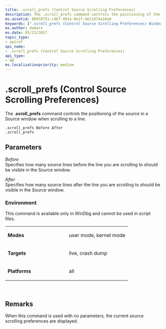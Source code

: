 ```yaml
---
title: .scroll_prefs (Control Source Scrolling Preferences)
description: The .scroll_prefs command controls the positioning of the source in a Source window when scrolling to a line.
ms.assetid: 08978751-c4b7-491a-9e1f-de21d74a10a8
keywords: [".scroll_prefs (Control Source Scrolling Preferences) Windows Debugging"]
ms.author: domars
ms.date: 05/23/2017
topic_type:
- apiref
api_name:
- .scroll_prefs (Control Source Scrolling Preferences)
api_type:
- NA
ms.localizationpriority: medium
---
```


# .scroll\_prefs (Control Source Scrolling Preferences)


The **.scroll\_prefs** command controls the positioning of the source in a Source window when scrolling to a line.

```
.scroll_prefs Before After 
.scroll_prefs 
```

## <span id="Parameters"></span><span id="parameters"></span><span id="PARAMETERS"></span>Parameters


<span id="_______Before______"></span><span id="_______before______"></span><span id="_______BEFORE______"></span> *Before*   
Specifies how many source lines before the line you are scrolling to should be visible in the Source window.

<span id="_______After______"></span><span id="_______after______"></span><span id="_______AFTER______"></span> *After*   
Specifies how many source lines after the line you are scrolling to should be visible in the Source window.

### <span id="Environment"></span><span id="environment"></span><span id="ENVIRONMENT"></span>Environment

This command is available only in WinDbg and cannot be used in script files.

<table>
<colgroup>
<col width="50%" />
<col width="50%" />
</colgroup>
<tbody>
<tr class="odd">
<td align="left"><p><strong>Modes</strong></p></td>
<td align="left"><p>user mode, kernel mode</p></td>
</tr>
<tr class="even">
<td align="left"><p><strong>Targets</strong></p></td>
<td align="left"><p>live, crash dump</p></td>
</tr>
<tr class="odd">
<td align="left"><p><strong>Platforms</strong></p></td>
<td align="left"><p>all</p></td>
</tr>
</tbody>
</table>

 

Remarks
-------

When this command is used with no parameters, the current source scrolling preferences are displayed.

 

 





